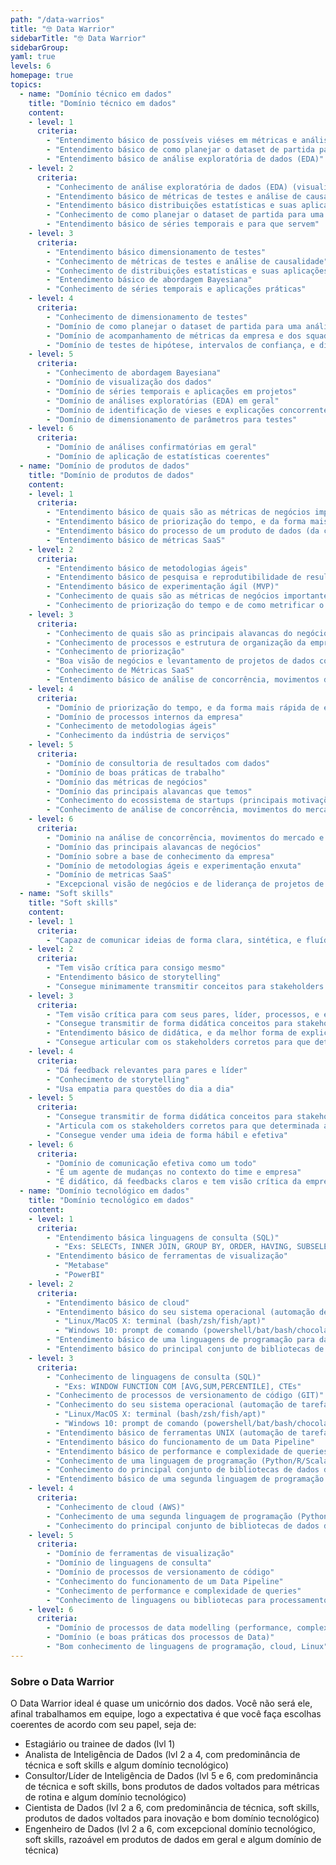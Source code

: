 ```yaml
---
path: "/data-warrios"
title: "🤓 Data Warrior"
sidebarTitle: "🤓 Data Warrior"
sidebarGroup:
yaml: true
levels: 6
homepage: true
topics:
  - name: "Domínio técnico em dados"
    title: "Domínio técnico em dados"
    content:
    - level: 1
      criteria: 
        - "Entendimento básico de possíveis viéses em métricas e análises"
        - "Entendimento básico de como planejar o dataset de partida para uma análise"
        - "Entendimento básico de análise exploratória de dados (EDA)"
    - level: 2
      criteria: 
        - "Conhecimento de análise exploratória de dados (EDA) (visualizações e análises iniciais de demandas)"
        - "Entendimento básico de métricas de testes e análise de causalidade"
        - "Entendimento básico distribuições estatísticas e suas aplicações"
        - "Conhecimento de como planejar o dataset de partida para uma análise"
        - "Entendimento básico de séries temporais e para que servem"
    - level: 3
      criteria: 
        - "Entendimento básico dimensionamento de testes"
        - "Conhecimento de métricas de testes e análise de causalidade"
        - "Conhecimento de distribuições estatísticas e suas aplicações"
        - "Entendimento básico de abordagem Bayesiana"
        - "Conhecimento de séries temporais e aplicações práticas"
    - level: 4
      criteria: 
        - "Conhecimento de dimensionamento de testes"
        - "Domínio de como planejar o dataset de partida para uma análise"
        - "Domínio de acompanhamento de métricas da empresa e dos squads"
        - "Domínio de testes de hipótese, intervalos de confiança, e distribuições estatísticas"
    - level: 5
      criteria: 
        - "Conhecimento de abordagem Bayesiana"
        - "Domínio de visualização dos dados"
        - "Domínio de séries temporais e aplicações em projetos"
        - "Domínio de análises exploratórias (EDA) em geral"
        - "Domínio de identificação de vieses e explicações concorrentes"
        - "Domínio de dimensionamento de parâmetros para testes"
    - level: 6
      criteria: 
        - "Domínio de análises confirmatórias em geral"
        - "Domínio de aplicação de estatísticas coerentes"
  - name: "Domínio de produtos de dados"
    title: "Domínio de produtos de dados"
    content:
    - level: 1
      criteria: 
        - "Entendimento básico de quais são as métricas de negócios importantes para a empresa"
        - "Entendimento básico de priorização do tempo, e da forma mais rápida de entregar valor"
        - "Entendimento básico do processo de um produto de dados (da coleta de requisitos, documentação até entrega para o usuário)"
        - "Entendimento básico de métricas SaaS"
    - level: 2
      criteria: 
        - "Entendimento básico de metodologias ágeis"
        - "Entendimento básico de pesquisa e reprodutibilidade de resultados (CRISP-DM ou variações)"
        - "Entendimento básico de experimentação ágil (MVP)"
        - "Conhecimento de quais são as métricas de negócios importantes para a empresa"
        - "Conhecimento de priorização do tempo e de como metrificar o próprio trabalho"
    - level: 3
      criteria: 
        - "Conhecimento de quais são as principais alavancas do negócio"
        - "Conhecimento de processos e estrutura de organização da empresa"
        - "Conhecimento de priorização"
        - "Boa visão de negócios e levantamento de projetos de dados com impactos nos negócios"
        - "Conhecimento de Métricas SaaS"
        - "Entendimento básico de análise de concorrência, movimentos do mercado e suas implicações"
    - level: 4
      criteria: 
        - "Domínio de priorização do tempo, e da forma mais rápida de entregar valor"
        - "Domínio de processos internos da empresa"
        - "Conhecimento de metodologias ágeis"
        - "Conhecimento da indústria de serviços"
    - level: 5
      criteria: 
        - "Domínio de consultoria de resultados com dados"
        - "Domínio de boas práticas de trabalho"
        - "Domínio das métricas de negócios"
        - "Domínio das principais alavancas que temos"
        - "Conhecimento do ecossistema de startups (principais motivações, benchmarks, rodadas de investimento etc)"
        - "Conhecimento de análise de concorrência, movimentos do mercado e suas implicações"
    - level: 6
      criteria: 
        - "Dominio na análise de concorrência, movimentos do mercado e suas implicações"
        - "Domínio das principais alavancas de negócios"
        - "Domínio sobre a base de conhecimento da empresa"
        - "Domínio de metodologias ágeis e experimentação enxuta"
        - "Domínio de metricas SaaS"
        - "Excepcional visão de negócios e de liderança de projetos de dados com impactos nos negócios"
  - name: "Soft skills"
    title: "Soft skills"
    content:
    - level: 1
      criteria: 
        - "Capaz de comunicar ideias de forma clara, sintética, e fluída"
    - level: 2
      criteria: 
        - "Tem visão crítica para consigo mesmo"
        - "Entendimento básico de storytelling"
        - "Consegue minimamente transmitir conceitos para stakeholders não-técnicos"
    - level: 3
      criteria: 
        - "Tem visão crítica para com seus pares, líder, processos, e empresa"
        - "Consegue transmitir de forma didática conceitos para stakeholders não-técnicos"
        - "Entendimento básico de didática, e da melhor forma de explicar um conceito"
        - "Consegue articular com os stakeholders corretos para que determinada ação ocorra"
    - level: 4
      criteria: 
        - "Dá feedback relevantes para pares e líder"
        - "Conhecimento de storytelling"
        - "Usa empatia para questões do dia a dia"
    - level: 5
      criteria: 
        - "Consegue transmitir de forma didática conceitos para stakeholders técnicos e não-técnicos"
        - "Articula com os stakeholders corretos para que determinada ação ocorra, e garante a execução de projetos e ações"
        - "Consegue vender uma ideia de forma hábil e efetiva"
    - level: 6
      criteria: 
        - "Domínio de comunicação efetiva como um todo"
        - "É um agente de mudanças no contexto do time e empresa"
        - "É didático, dá feedbacks claros e tem visão crítica da empresa"
  - name: "Domínio tecnológico em dados"
    title: "Domínio tecnológico em dados"
    content:
    - level: 1
      criteria: 
        - "Entendimento básica linguagens de consulta (SQL)"
          - "Exs: SELECTs, INNER JOIN, GROUP BY, ORDER, HAVING, SUBSELECT"
        - "Entendimento básico de ferramentas de visualização"
          - "Metabase"
          - "PowerBI"
    - level: 2
      criteria: 
        - "Entendimento básico de cloud"
        - "Entendimento básico do seu sistema operacional (automação de tarefas)"
          - "Linux/MacOS X: terminal (bash/zsh/fish/apt)"
          - "Windows 10: prompt de comando (powershell/bat/bash/chocolatey)"
        - "Entendimento básico de uma linguagens de programação para dados (Python/R/Scala/Julia)"
        - "Entendimento básico do principal conjunto de bibliotecas de dados da sua linguagem escolhida (Pandas, Matlib)"
    - level: 3
      criteria: 
        - "Conhecimento de linguagens de consulta (SQL)"
          - "Exs: WINDOW FUNCTION COM [AVG,SUM,PERCENTILE], CTEs"
        - "Conhecimento de processos de versionamento de código (GIT)"
        - "Conhecimento do seu sistema operacional (automação de tarefas)"
          - "Linux/MacOS X: terminal (bash/zsh/fish/apt)"
          - "Windows 10: prompt de comando (powershell/bat/bash/chocolatey)"
        - "Entendimento básico de ferramentas UNIX (automação de tarefas, pipe, independente do SO preferido)"
        - "Entendimento básico do funcionamento de um Data Pipeline"
        - "Entendimento básico de performance e complexidade de queries"
        - "Conhecimento de uma linguagem de programação (Python/R/Scala/Julia)"
        - "Conhecimento do principal conjunto de bibliotecas de dados da sua linguagem escolhida (Pandas, Matlib)"
        - "Entendimento básico de uma segunda linguagem de programação para dados (Python/R/Scala/Julia)"
    - level: 4
      criteria: 
        - "Conhecimento de cloud (AWS)"
        - "Conhecimento de uma segunda linguagem de programação (Python/R/Scala/Julia)"
        - "Conhecimento do principal conjunto de bibliotecas de dados da sua segunda linguagem (Pandas, Matlib)"
    - level: 5
      criteria: 
        - "Domínio de ferramentas de visualização"
        - "Domínio de linguagens de consulta"
        - "Domínio de processos de versionamento de código"
        - "Conhecimento do funcionamento de um Data Pipeline"
        - "Conhecimento de performance e complexidade de queries"
        - "Conhecimento de linguagens ou bibliotecas para processamento multimáquina de dados (Spark com Scala ou Python com libs adequadas)"
    - level: 6
      criteria: 
        - "Domínio de processos de data modelling (performance, complexidade, processos, code review)"
        - "Domínio (e boas práticas dos processos de Data)"
        - "Bom conhecimento de linguagens de programação, cloud, Linux"
---
```

### Sobre o Data Warrior

O Data Warrior ideal é quase um unicórnio dos dados. Você não será ele, afinal trabalhamos em equipe, logo a expectativa é que você faça escolhas coerentes de acordo com seu papel, seja de:
  - Estagiário ou trainee de dados (lvl 1)
  - Analista de Inteligência de Dados (lvl 2 a 4, com predominância de técnica e soft skills e algum domínio tecnológico)
  - Consultor/Líder de Inteligência de Dados (lvl 5 e 6, com predominância de técnica e soft skills, bons produtos de dados voltados para métricas de rotina e algum domínio tecnológico)
  - Cientista de Dados (lvl 2 a 6, com predominância de técnica, soft skills, produtos de dados voltados para inovação e bom domínio tecnológico)
  - Engenheiro de Dados (lvl 2 a 6, com excepcional domínio tecnológico, soft skills, razoável em produtos de dados em geral e algum domínio de técnica)